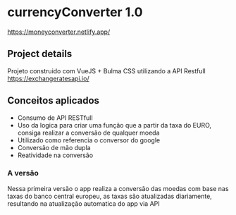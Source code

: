 # currencyConverter 1.0
https://moneyconverter.netlify.app/

## Project details
 Projeto construido com VueJS + Bulma CSS utilizando a API Restfull https://exchangeratesapi.io/
 
## Conceitos aplicados
 * Consumo de API RESTfull
 * Uso da logica para criar uma função que a partir da taxa do EURO, consiga realizar a conversão de qualquer moeda
 * Utilizado como referencia o conversor do google
 * Conversão de mão dupla
 * Reatividade na conversão
 
 ### A versão
 
Nessa primeira versão o app realiza a conversão das moedas com base nas taxas do banco central europeu,
as taxas são atualizadas diariamente, resultando na atualização automatica do app via API
 
 
 
